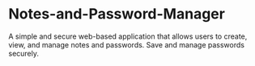 # Notes-and-Password-Manager
A simple and secure web-based application that allows users to create, view, and manage notes and passwords. Save and manage passwords securely.
